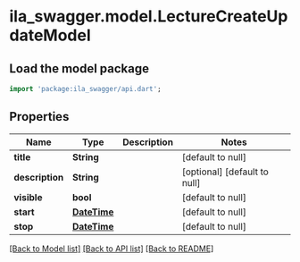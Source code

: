 # ila_swagger.model.LectureCreateUpdateModel

## Load the model package
```dart
import 'package:ila_swagger/api.dart';
```

## Properties
Name | Type | Description | Notes
------------ | ------------- | ------------- | -------------
**title** | **String** |  | [default to null]
**description** | **String** |  | [optional] [default to null]
**visible** | **bool** |  | [default to null]
**start** | [**DateTime**](DateTime.md) |  | [default to null]
**stop** | [**DateTime**](DateTime.md) |  | [default to null]

[[Back to Model list]](../README.md#documentation-for-models) [[Back to API list]](../README.md#documentation-for-api-endpoints) [[Back to README]](../README.md)


